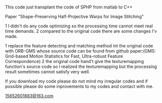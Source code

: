 This code just transplant the code of SPHP from matlab to C++

Paper "Shape-Preserving Half-Projective Warps for Image Stitching"

1 I didn't do any code optimizing so the processing time cannot meet real time demands.
2 compared to the original code there are some changes I'v made.

   1 replace the feature detecting and matching method int the original code with ORB-GMS whose source code can be found from github
     paper:(GMS: Grid-based Motion Statistics for Fast, Ultra-robust Feature Correspondence)
   2 the original code hand't give the texturemapping function's source code so I realized the texturemapping but the processing result sometimes cannot satisfy very well.
   
If you download my code please do not mind my irregular codes and if possible please do some inprovements to my codes and contact with me.

15652601883@163.com
